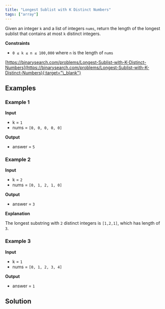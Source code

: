 ```yaml
---
title: "Longest Sublist with K Distinct Numbers"
tags: ["array"]
---
```


Given an integer `k` and a list of integers `nums`, return the length of the longest sublist that contains at most `k` distinct integers.

**Constraints**

- `0 ≤ k ≤ n ≤ 100,000` where `n` is the length of `nums`

[https://binarysearch.com/problems/Longest-Sublist-with-K-Distinct-Numbers](https://binarysearch.com/problems/Longest-Sublist-with-K-Distinct-Numbers){:target="\_blank"}

## Examples

### Example 1

**Input**

- k = `1`
- nums = `[0, 0, 0, 0, 0]`

**Output**

- answer = `5`

### Example 2

**Input**

- k = `2`
- nums = `[0, 1, 2, 1, 0]`

**Output**

- answer = `3`

**Explanation**

The longest substring with `2` distinct integers is `[1,2,1]`, which has length of `3`.

### Example 3

**Input**

- k = `1`
- nums = `[0, 1, 2, 3, 4]`

**Output**

- answer = `1`

## Solution

<script src="https://gist.github.com/yaeba/16da7be5123724fcf6eccc25581cef5a.js?file=Longest-Sublist-with-K-Distinct-Numbers.py"></script>
